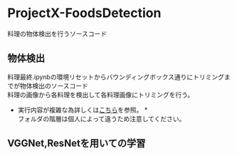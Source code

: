 # ProjectX-FoodsDetection
料理の物体検出を行うソースコード

## 物体検出
料理最終.ipynbの環境リセットからバウンディングボックス通りにトリミングまでが物体検出のソースコード  
料理の画像から各料理を検出して各料理画像にトリミングを行う。  
* 実行内容が複雑な為詳しくは[こちら](link)を参照。 *  
フォルダの階層は個人によって違うため注意してください。  
## VGGNet,ResNetを用いての学習
